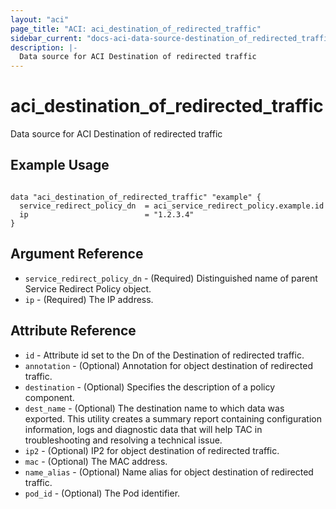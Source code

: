 ```yaml
---
layout: "aci"
page_title: "ACI: aci_destination_of_redirected_traffic"
sidebar_current: "docs-aci-data-source-destination_of_redirected_traffic"
description: |-
  Data source for ACI Destination of redirected traffic
---
```


# aci_destination_of_redirected_traffic

Data source for ACI Destination of redirected traffic

## Example Usage

```hcl

data "aci_destination_of_redirected_traffic" "example" {
  service_redirect_policy_dn  = aci_service_redirect_policy.example.id
  ip                          = "1.2.3.4"
}

```

## Argument Reference

- `service_redirect_policy_dn` - (Required) Distinguished name of parent Service Redirect Policy object.
- `ip` - (Required) The IP address.

## Attribute Reference

- `id` - Attribute id set to the Dn of the Destination of redirected traffic.
- `annotation` - (Optional) Annotation for object destination of redirected traffic.
- `destination` - (Optional) Specifies the description of a policy component.
- `dest_name` - (Optional) The destination name to which data was exported. This utility creates a summary report containing configuration information, logs and diagnostic data that will help TAC in troubleshooting and resolving a technical issue.
- `ip2` - (Optional) IP2 for object destination of redirected traffic.
- `mac` - (Optional) The MAC address.
- `name_alias` - (Optional) Name alias for object destination of redirected traffic.
- `pod_id` - (Optional) The Pod identifier.
